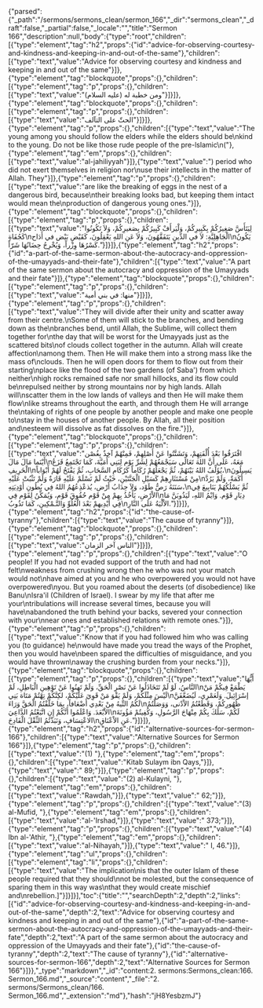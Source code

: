 {"parsed":{"_path":"/sermons/sermons_clean/sermon_166","_dir":"sermons_clean","_draft":false,"_partial":false,"_locale":"","title":"Sermon 166","description":null,"body":{"type":"root","children":[{"type":"element","tag":"h2","props":{"id":"advice-for-observing-courtesy-and-kindness-and-keeping-in-and-out-of-the-same"},"children":[{"type":"text","value":"Advice for observing courtesy and kindness and keeping in and out of the same"}]},{"type":"element","tag":"blockquote","props":{},"children":[{"type":"element","tag":"p","props":{},"children":[{"type":"text","value":"ومن خطبة له (عليه السلام)"}]}]},{"type":"element","tag":"blockquote","props":{},"children":[{"type":"element","tag":"p","props":{},"children":[{"type":"text","value":"الحثّ على التآلف"}]}]},{"type":"element","tag":"p","props":{},"children":[{"type":"text","value":"The young among you should follow the elders while the elders should be\nkind to the young. Do not be like those rude people of the pre-lslamic\n("},{"type":"element","tag":"em","props":{},"children":[{"type":"text","value":"al-jahiliyyah"}]},{"type":"text","value":") period who did not exert themselves in religion nor\nuse their intellects in the matter of Allah. They"}]},{"type":"element","tag":"p","props":{},"children":[{"type":"text","value":"are like the breaking of eggs in the nest of a dangerous bird, because\ntheir breaking looks bad, but keeping them intact would mean the\nproduction of dangerous young ones."}]},{"type":"element","tag":"blockquote","props":{},"children":[{"type":"element","tag":"p","props":{},"children":[{"type":"text","value":"لِيَتَأَسَّ صَغِيرُكُمْ بِكَبِيرِكُمْ، وَلْيَرأَفْ كَبِيرُكُمْ بِصَغيرِكُمْ، وَلاَ تَكُونُوا كَجُفَاةِ\nالْجَاهِلِيَّةِ: لاَ في الدِّينِ يَتَفَقَّهُونَ، وَلاَ عَنِ اللهِ يَعْقِلُونَ، كَقَيْضِ بَيْض في أَدَاح\nيَكُونُ كَسْرُهَا وِزْراً، وَيُخْرِجُ حِضَانُهَا شَرّاً."}]}]},{"type":"element","tag":"h2","props":{"id":"a-part-of-the-same-sermon-about-the-autocracy-and-oppression-of-the-umayyads-and-their-fate"},"children":[{"type":"text","value":"A part of the same sermon about the autocracy and oppression of the Umayyads and their fate"}]},{"type":"element","tag":"blockquote","props":{},"children":[{"type":"element","tag":"p","props":{},"children":[{"type":"text","value":"منها: في بني أمية"}]}]},{"type":"element","tag":"p","props":{},"children":[{"type":"text","value":"They will divide after their unity and scatter away from their centre.\nSome of them will stick to the branches, and bending down as the\nbranches bend, until Allah, the Sublime, will collect them together for\nthe day that will be worst for the Umayyads just as the scattered bits\nof clouds collect together in the autumn. Allah will create affection\namong them. Then He will make them into a strong mass like the mass of\nclouds. Then he will open doors for them to flow out from their starting\nplace like the flood of the two gardens (of Saba') from which neither\nhigh rocks remained safe nor small hillocks, and its flow could be\nrepulsed neither by strong mountains nor by high lands. Allah will\nscatter them in the low lands of valleys and then He will make them flow\nlike streams throughout the earth, and through them He will arrange the\ntaking of rights of one people by another people and make one people to\nstay in the houses of another people. By Allah, all their position and\nesteem will dissolve as fat dissolves on the fire."}]},{"type":"element","tag":"blockquote","props":{},"children":[{"type":"element","tag":"p","props":{},"children":[{"type":"text","value":"افْتَرَقُوا بَعْدَ أُلْفَتِهِمْ، وَتَشَتَّتُوا عَنْ أَصْلِهِمْ، فَمِنْهُمْ آخِذٌ بِغُصْن أَيْنَما مَالَ مَالَ\nمَعَهُ، عَلَى أَنَّ اللهَ تَعَالَى سَيَجْمَعُهُمْ لِشَرِّ يَوْم لِبَنِي أُمَيَّةَ، كَمَا تَجْتَمِعُ قَزَعُ الْخَرِيفِ\nيُؤَلِّفُ اللهُ بَيْنَهُمْ، ثُمَّ يَجْعَلُهُمْ رُكَاماً كَرُكَامِ السَّحَابِ، ثُمَّ يَفْتَحُ لَهُمْ أَبْوَاباً،\nيَسِيلُونَ مِنْ مُسْتَثَارِهِمْ كَسَيْلِ الْجَنَّتَيْنِ، حَيْثُ لَمْ تَسْلَمْ عَلَيْهِ قَارَةٌ وَلَمْ تَثْبُتْ عَلَيْهِ\nأَكَمَةٌ، وَلَمْ يَرُدَّ سَنَنَهُ رَصُّ طَوْد، وَلاَ حِدَابُ أَرْض، يُذعْذِعُهُمُ اللهُ فِي بُطُونِ أَوْدِيَتِهِ،\nثُمَّ يَسْلُكُهُمْ يَنَابِيعَ فِي الاْرْضِ، يَأَخُذُ بِهِمْ مِنْ قَوْم حُقُوقَ قَوْم، وَيُمَكِّنُ لِقَوْم فِي\nدِيَارِ قَوْم. وَايْمُ اللهِ، لَيَذُوبَنَّ مَا فِي أَيْدِيهمْ بَعْدَ الْعُلُوِّ وَالتَّـمْكِينِ، كَمَا تَذُوبُ\nالاْلْيَةُ عَلَى النَّارِ."}]}]},{"type":"element","tag":"h2","props":{"id":"the-cause-of-tyranny"},"children":[{"type":"text","value":"The cause of tyranny"}]},{"type":"element","tag":"blockquote","props":{},"children":[{"type":"element","tag":"p","props":{},"children":[{"type":"text","value":"الناس آخر الزمان"}]}]},{"type":"element","tag":"p","props":{},"children":[{"type":"text","value":"O people! If you had not evaded support of the truth and had not felt\nweakness from crushing wrong then he who was not your match would not\nhave aimed at you and he who overpowered you would not have overpowered\nyou. But you roamed about the deserts (of disobedience) like Banu\nIsra'il (Children of Israel). I swear by my life that after me your\ntribulations will increase several times, because you will have\nabandoned the truth behind your backs, severed your connection with your\nnear ones and established relations with remote ones."}]},{"type":"element","tag":"p","props":{},"children":[{"type":"text","value":"Know that if you had followed him who was calling you (to guidance) he\nwould have made you tread the ways of the Prophet, then you would have\nbeen spared the difficulties of misguidance, and you would have thrown\naway the crushing burden from your necks."}]},{"type":"element","tag":"blockquote","props":{},"children":[{"type":"element","tag":"p","props":{},"children":[{"type":"text","value":"أَيُّهَا النَّاسُ، لَوْ لَمْ تَتَخَاذَلُوا عَنْ نَصْرِ الْحَقِّ، وَلَمْ تَهِنُوا عَنْ تَوْهِينِ الْبَاطِلِ، لَمْ\nيَطْمَعْ فِيكُمْ مَنْ لَيْسَ مِثْلَكُمْ، وَلَمْ يَقْوَ مَنْ قَوِيَ عَلَيْكُمْ، لكِنَّكُمْ تِهْتُمْ مَتَاهَ بَنِي\nإسْرَائِيلَ. وَلَعَمْرِي، لَيُضَعَّفَنَّ لَكُمُ التِّيهُ مِنْ بَعْدِي أَضْعَافاً، بِمَا خَلَّفْتُمُ الْحَقَّ وَرَاءَ\nظُهُورِكُمْ، وَقَطَعْتُمُ الاْدْنى، وَوَصَلْتُمُ الاْبْعَدَ. وَاعْلَمُوا أَنَّكُمْ إِنِ اتَّبَعْتُمُ الدَّاعِيَ\nلَكُمْ، سَلَكَ بِكُمْ مِنْهَاجَ الرَّسُولِ، وَكُفِيتُمْ مَؤُونَةَ الاعْتِسَافِ، وَنَبَذْتُمُ الثِّقْلَ الْفَادِحَ\nعَنِ الاْعْنَاقِ."}]}]},{"type":"element","tag":"h2","props":{"id":"alternative-sources-for-sermon-166"},"children":[{"type":"text","value":"Alternative Sources for Sermon 166"}]},{"type":"element","tag":"p","props":{},"children":[{"type":"text","value":"(1) "},{"type":"element","tag":"em","props":{},"children":[{"type":"text","value":"Kitab Sulaym ibn Qays,"}]},{"type":"text","value":" 89;"}]},{"type":"element","tag":"p","props":{},"children":[{"type":"text","value":"(2) al-Kulayni, "},{"type":"element","tag":"em","props":{},"children":[{"type":"text","value":"Rawdah,"}]},{"type":"text","value":" 62;"}]},{"type":"element","tag":"p","props":{},"children":[{"type":"text","value":"(3) al-Mufid, "},{"type":"element","tag":"em","props":{},"children":[{"type":"text","value":"al-'Irshad,"}]},{"type":"text","value":" 373;"}]},{"type":"element","tag":"p","props":{},"children":[{"type":"text","value":"(4) Ibn al-'Athir, "},{"type":"element","tag":"em","props":{},"children":[{"type":"text","value":"al-Nihayah,"}]},{"type":"text","value":" I, 46."}]},{"type":"element","tag":"ul","props":{},"children":[{"type":"element","tag":"li","props":{},"children":[{"type":"text","value":"The implication\nis that the outer Islam of these people required that they should\nnot be molested, but the consequence of sparing them in this way was\nthat they would create mischief and\nrebellion.]"}]}]}],"toc":{"title":"","searchDepth":2,"depth":2,"links":[{"id":"advice-for-observing-courtesy-and-kindness-and-keeping-in-and-out-of-the-same","depth":2,"text":"Advice for observing courtesy and kindness and keeping in and out of the same"},{"id":"a-part-of-the-same-sermon-about-the-autocracy-and-oppression-of-the-umayyads-and-their-fate","depth":2,"text":"A part of the same sermon about the autocracy and oppression of the Umayyads and their fate"},{"id":"the-cause-of-tyranny","depth":2,"text":"The cause of tyranny"},{"id":"alternative-sources-for-sermon-166","depth":2,"text":"Alternative Sources for Sermon 166"}]}},"_type":"markdown","_id":"content:2. sermons:Sermons_clean:166. Sermon_166.md","_source":"content","_file":"2. sermons/Sermons_clean/166. Sermon_166.md","_extension":"md"},"hash":"jH8YesbzmJ"}